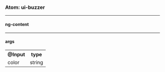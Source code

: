 

### Atom: ui-buzzer

----

#### ng-content

----

#### args

<table>
<tr>
  <th>@Input</th>
  <th>type</th>
</tr>
<tr>
  <td>color</td>
  <td>string</td>
</tr>
</table>



